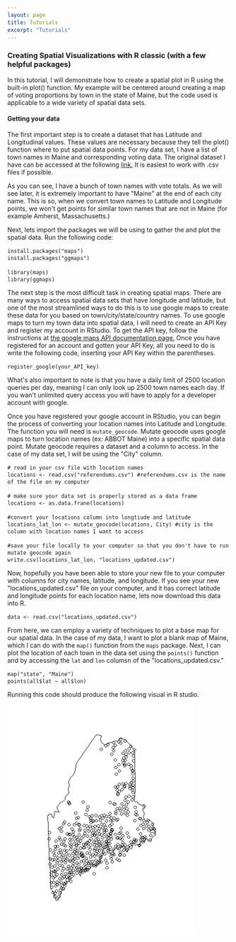 ```yaml
---
layout: page
title: Tutorials
excerpt: "Tutorials"
---
```


### Creating Spatial Visualizations with R classic (with a few helpful packages)

In this tutorial, I will demonstrate how to create a spatial plot in R using the built-in plot() function. My example will be centered around creating a map of voting proportions by town in the state of Maine, but the code used is applicable to a wide variety of spatial data sets. 

#### Getting your data
The first important step is to create a dataset that has Latitude and Longitudinal values. These values are necessary because they tell the plot() function where to put spatial data points. For my data set, I have a list of town names in Maine and corresponding voting data. The original dataset I have can be accessed at the following [link.](/2013_referendum_question_1.csv) It is easiest to work with .csv files if possible.

As you can see, I have a bunch of town names with vote totals. As we will see later, it is extremely important to have "Maine" at the end of each city name. This is so, when we convert town names to Latitude and Longitude points, we won't get points for similar town names that are not in Maine (for example Amherst, Massachusetts.) 

Next, lets import the packages we will be using to gather the and plot the spatial data. Run the following code: 

``` 
install.packages("maps")
install.packages("ggmaps")

library(maps)
library(ggmaps)
```
The next step is the most difficult task in creating spatial maps. There are many ways to access spatial data sets that have longitude and latitude, but one of the most streamlined ways to do this is to use google maps to create these data for you based on town/city/state/country names. To use google maps to turn my town data into spatial data, I will need to create an API Key and register my account in RStudio. To get the API key, follow the instructions at [the google maps API documentation page.](https://developers.google.com/maps/documentation/embed/get-api-key) Once you have registered for an account and gotten your API Key, all you need to do is write the following code, inserting your API Key within the parentheses. 

```
register_google(your_API_key)
```

What's also important to note is that you have a daily limit of 2500 location queries per day, meaning I can only look up 2500 town names each day. If you wan't unlimited query access you will have to apply for a developer account with google. 

Once you have registered your google account in RStudio, you can begin the process of converting your location names into Latitude and Longitude. The function you will need is `mutate_geocode`. Mutate geocode uses google maps to turn location names (ex: ABBOT Maine) into a specific spatial data point. Mutate geocode requires a dataset and a column to access. In the case of my data set, I will be using the "City" column. 

```
# read in your csv file with location names
locations <- read.csv("referendums.csv") #referendums.csv is the name of the file on my computer

# make sure your data set is properly stored as a data frame
locations <- as.data.frane(locations)

#convert your locations column into longtiude and latitude
locations_lat_lon <- mutate_geocode(locations, City) #city is the column with location names I want to access

#save your file locally to your computer so that you don't have to run mutate geocode again
write.csv(locations_lat_lon, "locations_updated.csv")

```

Now, hopefully you have been able to store your new file to your computer with columns for city names, latitude, and longitude. If you see your new "locations_updated.csv" file on your computer, and it has correct latitude and longitude points for each location name, lets now download this data into R. 

```
data <- read.csv("locations_updated.csv")
```

From here, we can employ a variety of techniques to plot a base map for our spatial data. In the case of my data, I want to plot a blank map of Maine, which I can do with the `map()` function from the `maps` package. Next, I can plot the location of each town in the data set using the `points()` function and by accessing the `lat` and `lon` columsn of the "locations_updated.csv." 

```
map("state", "Maine")
points(all$lat ~ all$lon)
```

Running this code should produce the following visual in R studio. ![Towns in Maine](maine_towns.jpeg)



